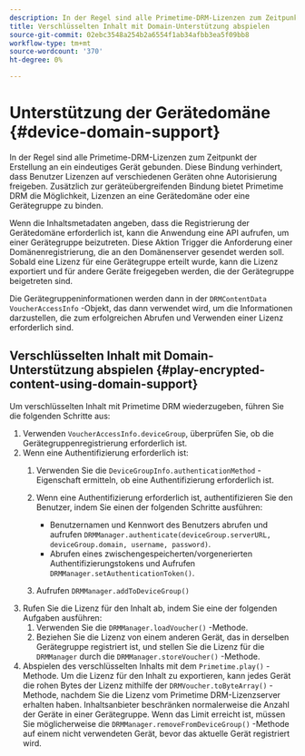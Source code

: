 ```yaml
---
description: In der Regel sind alle Primetime-DRM-Lizenzen zum Zeitpunkt der Erstellung an ein eindeutiges Gerät gebunden. Diese Bindung verhindert, dass Benutzer Lizenzen auf verschiedenen Geräten ohne Autorisierung freigeben. Zusätzlich zur geräteübergreifenden Bindung bietet Primetime DRM die Möglichkeit, Lizenzen an eine Gerätedomäne oder eine Gerätegruppe zu binden.
title: Verschlüsselten Inhalt mit Domain-Unterstützung abspielen
source-git-commit: 02ebc3548a254b2a6554f1ab34afbb3ea5f09bb8
workflow-type: tm+mt
source-wordcount: '370'
ht-degree: 0%

---
```


# Unterstützung der Gerätedomäne {#device-domain-support}

In der Regel sind alle Primetime-DRM-Lizenzen zum Zeitpunkt der Erstellung an ein eindeutiges Gerät gebunden. Diese Bindung verhindert, dass Benutzer Lizenzen auf verschiedenen Geräten ohne Autorisierung freigeben. Zusätzlich zur geräteübergreifenden Bindung bietet Primetime DRM die Möglichkeit, Lizenzen an eine Gerätedomäne oder eine Gerätegruppe zu binden.

Wenn die Inhaltsmetadaten angeben, dass die Registrierung der Gerätedomäne erforderlich ist, kann die Anwendung eine API aufrufen, um einer Gerätegruppe beizutreten. Diese Aktion Trigger die Anforderung einer Domänenregistrierung, die an den Domänenserver gesendet werden soll. Sobald eine Lizenz für eine Gerätegruppe erteilt wurde, kann die Lizenz exportiert und für andere Geräte freigegeben werden, die der Gerätegruppe beigetreten sind.

Die Gerätegruppeninformationen werden dann in der `DRMContentData` `VoucherAccessInfo` -Objekt, das dann verwendet wird, um die Informationen darzustellen, die zum erfolgreichen Abrufen und Verwenden einer Lizenz erforderlich sind.

## Verschlüsselten Inhalt mit Domain-Unterstützung abspielen {#play-encrypted-content-using-domain-support}

Um verschlüsselten Inhalt mit Primetime DRM wiederzugeben, führen Sie die folgenden Schritte aus:

1. Verwenden `VoucherAccessInfo.deviceGroup`, überprüfen Sie, ob die Gerätegruppenregistrierung erforderlich ist.
1. Wenn eine Authentifizierung erforderlich ist:
   1. Verwenden Sie die `DeviceGroupInfo.authenticationMethod` -Eigenschaft ermitteln, ob eine Authentifizierung erforderlich ist.
   1. Wenn eine Authentifizierung erforderlich ist, authentifizieren Sie den Benutzer, indem Sie einen der folgenden Schritte ausführen:

      * Benutzernamen und Kennwort des Benutzers abrufen und aufrufen `DRMManager.authenticate(deviceGroup.serverURL, deviceGroup.domain, username, password)`.
      * Abrufen eines zwischengespeicherten/vorgenerierten Authentifizierungstokens und Aufrufen `DRMManager.setAuthenticationToken()`.

   1. Aufrufen `DRMManager.addToDeviceGroup()`
1. Rufen Sie die Lizenz für den Inhalt ab, indem Sie eine der folgenden Aufgaben ausführen:
   1. Verwenden Sie die `DRMManager.loadVoucher()` -Methode.
   1. Beziehen Sie die Lizenz von einem anderen Gerät, das in derselben Gerätegruppe registriert ist, und stellen Sie die Lizenz für die `DRMManager` durch die `DRMManager.storeVoucher()` -Methode.
1. Abspielen des verschlüsselten Inhalts mit dem `Primetime.play()` -Methode.
Um die Lizenz für den Inhalt zu exportieren, kann jedes Gerät die rohen Bytes der Lizenz mithilfe der `DRMVoucher.toByteArray()` -Methode, nachdem Sie die Lizenz vom Primetime DRM-Lizenzserver erhalten haben. Inhaltsanbieter beschränken normalerweise die Anzahl der Geräte in einer Gerätegruppe. Wenn das Limit erreicht ist, müssen Sie möglicherweise die `DRMManager.removeFromDeviceGroup()` -Methode auf einem nicht verwendeten Gerät, bevor das aktuelle Gerät registriert wird.
